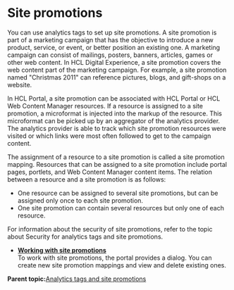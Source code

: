 # Site promotions 

You can use analytics tags to set up site promotions. A site promotion is part of a marketing campaign that has the objective to introduce a new product, service, or event, or better position an existing one. A marketing campaign can consist of mailings, posters, banners, articles, games or other web content. In HCL Digital Experience, a site promotion covers the web content part of the marketing campaign. For example, a site promotion named "Christmas 2011" can reference pictures, blogs, and gift-shops on a website.

In HCL Portal, a site promotion can be associated with HCL Portal or HCL Web Content Manager resources. If a resource is assigned to a site promotion, a microformat is injected into the markup of the resource. This microformat can be picked up by an aggregator of the analytics provider. The analytics provider is able to track which site promotion resources were visited or which links were most often followed to get to the campaign content.

The assignment of a resource to a site promotion is called a site promotion mapping. Resources that can be assigned to a site promotion include portal pages, portlets, and Web Content Manager content items. The relation between a resource and a site promotion is as follows:

-   One resource can be assigned to several site promotions, but can be assigned only once to each site promotion.
-   One site promotion can contain several resources but only one of each resource.

For information about the security of site promotions, refer to the topic about Security for analytics tags and site promotions.

-   **[Working with site promotions ](../admin-system/sa_asa_site_prom_ui.md)**  
To work with site promotions, the portal provides a dialog. You can create new site promotion mappings and view and delete existing ones.

**Parent topic:**[Analytics tags and site promotions ](../admin-system/sa_asa_anal_tags_site_prom.md)

